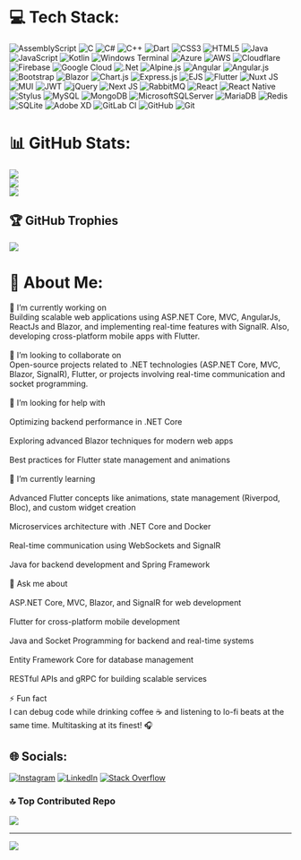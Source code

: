 # 💻 Tech Stack:
![AssemblyScript](https://img.shields.io/badge/assembly%20script-%23000000.svg?style=plastic&logo=assemblyscript&logoColor=white) ![C](https://img.shields.io/badge/c-%2300599C.svg?style=plastic&logo=c&logoColor=white) ![C#](https://img.shields.io/badge/c%23-%23239120.svg?style=plastic&logo=csharp&logoColor=white) ![C++](https://img.shields.io/badge/c++-%2300599C.svg?style=plastic&logo=c%2B%2B&logoColor=white) ![Dart](https://img.shields.io/badge/dart-%230175C2.svg?style=plastic&logo=dart&logoColor=white) ![CSS3](https://img.shields.io/badge/css3-%231572B6.svg?style=plastic&logo=css3&logoColor=white) ![HTML5](https://img.shields.io/badge/html5-%23E34F26.svg?style=plastic&logo=html5&logoColor=white) ![Java](https://img.shields.io/badge/java-%23ED8B00.svg?style=plastic&logo=openjdk&logoColor=white) ![JavaScript](https://img.shields.io/badge/javascript-%23323330.svg?style=plastic&logo=javascript&logoColor=%23F7DF1E) ![Kotlin](https://img.shields.io/badge/kotlin-%237F52FF.svg?style=plastic&logo=kotlin&logoColor=white) ![Windows Terminal](https://img.shields.io/badge/Windows%20Terminal-%234D4D4D.svg?style=plastic&logo=windows-terminal&logoColor=white) ![Azure](https://img.shields.io/badge/azure-%230072C6.svg?style=plastic&logo=microsoftazure&logoColor=white) ![AWS](https://img.shields.io/badge/AWS-%23FF9900.svg?style=plastic&logo=amazon-aws&logoColor=white) ![Cloudflare](https://img.shields.io/badge/Cloudflare-F38020?style=plastic&logo=Cloudflare&logoColor=white) ![Firebase](https://img.shields.io/badge/firebase-%23039BE5.svg?style=plastic&logo=firebase) ![Google Cloud](https://img.shields.io/badge/GoogleCloud-%234285F4.svg?style=plastic&logo=google-cloud&logoColor=white) ![.Net](https://img.shields.io/badge/.NET-5C2D91?style=plastic&logo=.net&logoColor=white) ![Alpine.js](https://img.shields.io/badge/alpinejs-white.svg?style=plastic&logo=alpinedotjs&logoColor=%238BC0D0) ![Angular](https://img.shields.io/badge/angular-%23DD0031.svg?style=plastic&logo=angular&logoColor=white) ![Angular.js](https://img.shields.io/badge/angular.js-%23E23237.svg?style=plastic&logo=angularjs&logoColor=white) ![Bootstrap](https://img.shields.io/badge/bootstrap-%238511FA.svg?style=plastic&logo=bootstrap&logoColor=white) ![Blazor](https://img.shields.io/badge/blazor-%235C2D91.svg?style=plastic&logo=blazor&logoColor=white) ![Chart.js](https://img.shields.io/badge/chart.js-F5788D.svg?style=plastic&logo=chart.js&logoColor=white) ![Express.js](https://img.shields.io/badge/express.js-%23404d59.svg?style=plastic&logo=express&logoColor=%2361DAFB) ![EJS](https://img.shields.io/badge/ejs-%23B4CA65.svg?style=plastic&logo=ejs&logoColor=black) ![Flutter](https://img.shields.io/badge/Flutter-%2302569B.svg?style=plastic&logo=Flutter&logoColor=white) ![Nuxt JS](https://img.shields.io/badge/Nuxt-002E3B?style=plastic&logo=nuxt.js&logoColor=#00DC82) ![MUI](https://img.shields.io/badge/MUI-%230081CB.svg?style=plastic&logo=mui&logoColor=white) ![JWT](https://img.shields.io/badge/JWT-black?style=plastic&logo=JSON%20web%20tokens) ![jQuery](https://img.shields.io/badge/jquery-%230769AD.svg?style=plastic&logo=jquery&logoColor=white) ![Next JS](https://img.shields.io/badge/Next-black?style=plastic&logo=next.js&logoColor=white) ![RabbitMQ](https://img.shields.io/badge/rabbitmq-FF6600?style=plastic&logo=rabbitmq&logoColor=white) ![React](https://img.shields.io/badge/react-%2320232a.svg?style=plastic&logo=react&logoColor=%2361DAFB) ![React Native](https://img.shields.io/badge/react_native-%2320232a.svg?style=plastic&logo=react&logoColor=%2361DAFB) ![Stylus](https://img.shields.io/badge/stylus-%23ff6347.svg?style=plastic&logo=stylus&logoColor=white) ![MySQL](https://img.shields.io/badge/mysql-4479A1.svg?style=plastic&logo=mysql&logoColor=white) ![MongoDB](https://img.shields.io/badge/MongoDB-%234ea94b.svg?style=plastic&logo=mongodb&logoColor=white) ![MicrosoftSQLServer](https://img.shields.io/badge/Microsoft%20SQL%20Server-CC2927?style=plastic&logo=microsoft%20sql%20server&logoColor=white) ![MariaDB](https://img.shields.io/badge/MariaDB-003545?style=plastic&logo=mariadb&logoColor=white) ![Redis](https://img.shields.io/badge/redis-%23DD0031.svg?style=plastic&logo=redis&logoColor=white) ![SQLite](https://img.shields.io/badge/sqlite-%2307405e.svg?style=plastic&logo=sqlite&logoColor=white) ![Adobe XD](https://img.shields.io/badge/Adobe%20XD-470137?style=plastic&logo=Adobe%20XD&logoColor=#FF61F6) ![GitLab CI](https://img.shields.io/badge/gitlab%20CI-%23181717.svg?style=plastic&logo=gitlab&logoColor=white) ![GitHub](https://img.shields.io/badge/github-%23121011.svg?style=plastic&logo=github&logoColor=white) ![Git](https://img.shields.io/badge/git-%23F05033.svg?style=plastic&logo=git&logoColor=white)


# 📊 GitHub Stats:
![](https://github-readme-stats.vercel.app/api?username=kavehnorozi&theme=dark&hide_border=true&include_all_commits=true&count_private=true)<br/>
![](https://github-readme-streak-stats.herokuapp.com/?user=kavehnorozi&theme=dark&hide_border=true)<br/>
![](https://github-readme-stats.vercel.app/api/top-langs/?username=kavehnorozi&theme=dark&hide_border=true&include_all_commits=true&count_private=true&layout=compact)

## 🏆 GitHub Trophies
![](https://github-profile-trophy.vercel.app/?username=kavehnorozi&theme=radical&no-frame=false&no-bg=true&margin-w=4)
# 💫 About Me:
🔭 I’m currently working on<br>Building scalable web applications using ASP.NET Core, MVC, AngularJs, ReactJs and Blazor, and implementing real-time features with SignalR. Also, developing cross-platform mobile apps with Flutter.<br><br>👯 I’m looking to collaborate on<br>Open-source projects related to .NET technologies (ASP.NET Core, MVC, Blazor, SignalR), Flutter, or projects involving real-time communication and socket programming.<br><br>🤝 I’m looking for help with<br><br>Optimizing backend performance in .NET Core<br><br>Exploring advanced Blazor techniques for modern web apps<br><br>Best practices for Flutter state management and animations<br><br>🌱 I’m currently learning<br><br>Advanced Flutter concepts like animations, state management (Riverpod, Bloc), and custom widget creation<br><br>Microservices architecture with .NET Core and Docker<br><br>Real-time communication using WebSockets and SignalR<br><br>Java for backend development and Spring Framework<br><br>💬 Ask me about<br><br>ASP.NET Core, MVC, Blazor, and SignalR for web development<br><br>Flutter for cross-platform mobile development<br><br>Java and Socket Programming for backend and real-time systems<br><br>Entity Framework Core for database management<br><br>RESTful APIs and gRPC for building scalable services<br><br>⚡ Fun fact<br>I can debug code while drinking coffee ☕ and listening to lo-fi beats at the same time. Multitasking at its finest! 🎧


## 🌐 Socials:
[![Instagram](https://img.shields.io/badge/Instagram-%23E4405F.svg?logo=Instagram&logoColor=white)](https://instagram.com/kaveh.norozi) [![LinkedIn](https://img.shields.io/badge/LinkedIn-%230077B5.svg?logo=linkedin&logoColor=white)](https://linkedin.com/in/kaveh-norozi) [![Stack Overflow](https://img.shields.io/badge/-Stackoverflow-FE7A16?logo=stack-overflow&logoColor=white)](https://stackoverflow.com/users/7256189) 



### 🔝 Top Contributed Repo
![](https://github-contributor-stats.vercel.app/api?username=kavehnorozi&limit=5&theme=dark&combine_all_yearly_contributions=true)

---
[![](https://visitcount.itsvg.in/api?id=kavehnorozi&icon=0&color=0)](https://visitcount.itsvg.in)

<!-- Proudly created with GPRM ( https://gprm.itsvg.in ) -->
